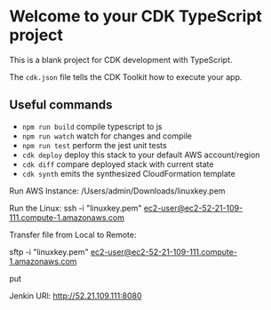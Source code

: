 # Welcome to your CDK TypeScript project

This is a blank project for CDK development with TypeScript.

The `cdk.json` file tells the CDK Toolkit how to execute your app.

## Useful commands

* `npm run build`   compile typescript to js
* `npm run watch`   watch for changes and compile
* `npm run test`    perform the jest unit tests
* `cdk deploy`      deploy this stack to your default AWS account/region
* `cdk diff`        compare deployed stack with current state
* `cdk synth`       emits the synthesized CloudFormation template



Run AWS Instance:
/Users/admin/Downloads/linuxkey.pem


Run the Linux:
ssh -i "linuxkey.pem" ec2-user@ec2-52-21-109-111.compute-1.amazonaws.com

Transfer file from Local to Remote:

sftp -i "linuxkey.pem" ec2-user@ec2-52-21-109-111.compute-1.amazonaws.com

put <local path> <remote path>



Jenkin URl: http://52.21.109.111:8080